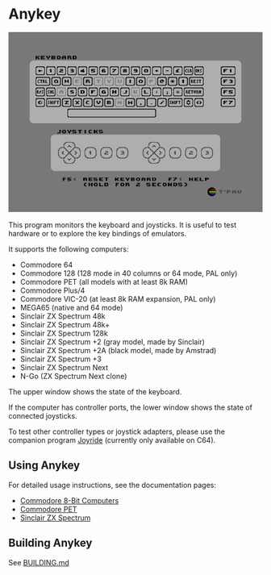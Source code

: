 # Anykey

![Screenshot](screenshot.png)

This program monitors the keyboard and joysticks. It is useful to test hardware or to explore the key bindings of emulators.

It supports the following computers:

- Commodore 64
- Commodore 128 (128 mode in 40 columns or 64 mode, PAL only)
- Commodore PET (all models with at least 8k RAM)
- Commodore Plus/4
- Commodore VIC-20 (at least 8k RAM expansion, PAL only)
- MEGA65 (native and 64 mode)
- Sinclair ZX Spectrum 48k
- Sinclair ZX Spectrum 48k+
- Sinclair ZX Spectrum 128k
- Sinclair ZX Spectrum +2 (gray model, made by Sinclair)
- Sinclair ZX Spectrum +2A (black model, made by Amstrad)
- Sinclair ZX Spectrum +3
- Sinclair ZX Spectrum Next
- N-Go (ZX Spectrum Next clone)

The upper window shows the state of the keyboard.

If the computer has controller ports, the lower window shows the state of connected joysticks.

To test other controller types or joystick adapters, please use the companion program [Joyride](https://github.com/T-Pau/Joyride) (currently only available on C64).


## Using Anykey

For detailed usage instructions, see the documentation pages:

- [Commodore 8-Bit Computers](Documentation/Commodore.md)
- [Commodore PET](Documentation/Commodore%20PET.md)
- [Sinclair ZX Spectrum](Documentation/ZX%20Spectrum.md)


## Building Anykey

See [BUILDING.md](BUILDING.md)
